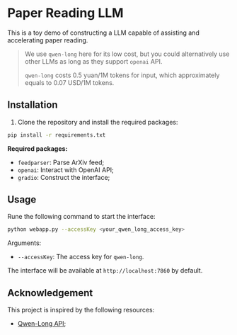<!--
 * @Author             : 陈蔚 (weichen.cw@zju.edu.cn)
 * @Date               : 2024-08-14 10:47
 * @Last Modified By   : 陈蔚 (weichen.cw@zju.edu.cn)
 * @Last Modified Date : 2024-08-17 13:59
 * @Description        : This is REAME file for paper reading LLM.
 * -------- 
 * Copyright (c) 2024 Wei Chen. 
-->

# Paper Reading LLM

This is a toy demo of constructing a LLM capable of assisting and accelerating paper reading.

> We use `qwen-long` here for its low cost, but you could alternatively use other LLMs as long as they support `openai` API.
>
> `qwen-long` costs 0.5 yuan/1M tokens for input, which approximately equals to 0.07 USD/1M tokens.

## Installation

1. Clone the repository and install the required packages:


```bash
pip install -r requirements.txt
```

**Required packages:**
- `feedparser`: Parse ArXiv feed;
- `openai`: Interact with OpenAI API;
- `gradio`: Construct the interface;

## Usage

Rune the following command to start the interface:

```bash
python webapp.py --accessKey <your_qwen_long_access_key>
```

Arguments:
- `--accessKey`: The access key for `qwen-long`.

The interface will be available at `http://localhost:7860` by default.

## Acknowledgement

This project is inspired by the following resources:
- [Qwen-Long API](https://help.aliyun.com/zh/model-studio/developer-reference/qwen-long-api?spm=a2c4g.11186623.0.0.3a5a1bbfaSL91O#1faeae7e53tag);
